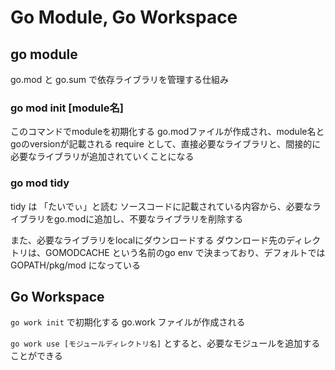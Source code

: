 # Go Module, Go Workspace


## go module

go.mod と go.sum で依存ライブラリを管理する仕組み

### go mod init [module名]
このコマンドでmoduleを初期化する
go.modファイルが作成され、module名とgoのversionが記載される
require として、直接必要なライブラリと、間接的に必要なライブラリが追加されていくことになる

### go mod tidy
tidy は 「たいでぃ」と読む
ソースコードに記載されている内容から、必要なライブラリをgo.modに追加し、不要なライブラリを削除する

また、必要なライブラリをlocalにダウンロードする
ダウンロード先のディレクトリは、GOMODCACHE という名前のgo env で決まっており、デフォルトでは GOPATH/pkg/mod になっている




## Go Workspace

`go work init` で初期化する
go.work ファイルが作成される

`go work use [モジュールディレクトリ名]` とすると、必要なモジュールを追加することができる

<!--stackedit_data:
eyJoaXN0b3J5IjpbMTY2Mzg5NTQwOCwxNjYzODk1NDA4LC0xNT
g2MzY4NDcyXX0=
-->